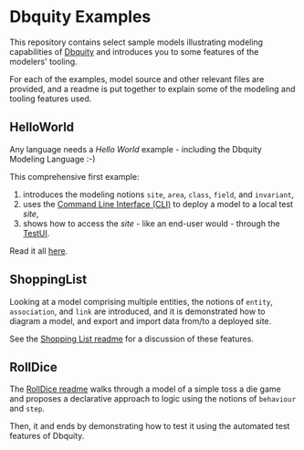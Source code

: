 # Dbquity Examples
This repository contains select sample models illustrating modeling capabilities of [Dbquity](https://model.dbquity.com) and introduces you to some features of the modelers' tooling.

For each of the examples, model source and other relevant files are provided, and a readme is put together to explain some of the modeling and tooling features used.

## HelloWorld
Any language needs a *Hello World* example - including the Dbquity Modeling Language :-)

This comprehensive first example:
1. introduces the modeling notions `site`, `area`, `class`, `field`, and `invariant`,  
2. uses the [Command Line Interface (CLI)](https://model.dbquity.com/#command-line-interface-cli) to deploy a model to a local test *site*,
3. shows how to access the *site* - like an end-user would - through the [TestUI](https://model.dbquity.com/#test-ui).

Read it all [here](HelloWorld/README.md).

## ShoppingList
Looking at a model comprising multiple entities, the notions of `entity`, `association`, and `link` are introduced, and it is demonstrated how to diagram a model, and export and import data from/to a deployed site.

See the [Shopping List readme](ShoppingList/README.md) for a discussion of these features.

## RollDice
The [RollDice readme](behaviour/README.md) walks through a model of a simple toss a die game and proposes a declarative approach to logic using the notions of `behaviour` and `step`.

Then, it and ends by demonstrating how to test it using the automated test features of Dbquity.
